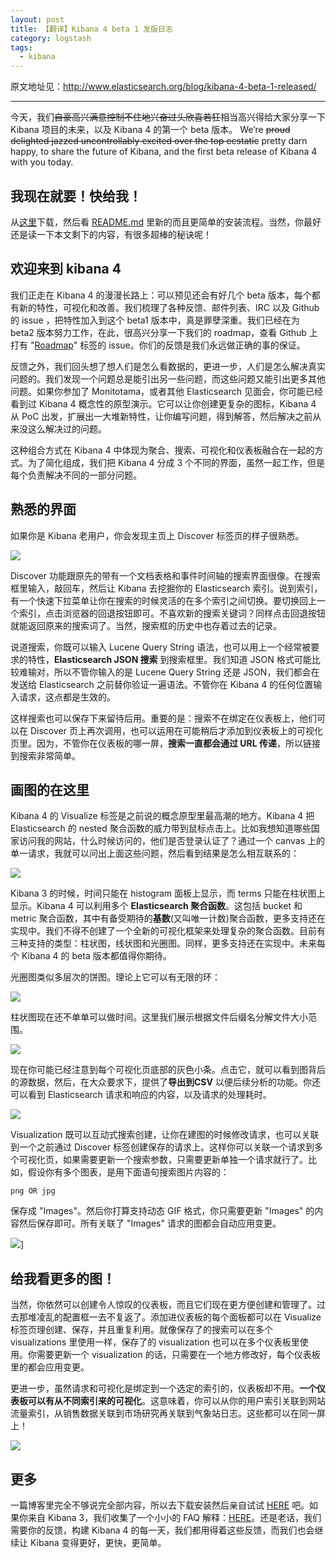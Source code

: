 ```yaml
---
layout: post
title: 【翻译】Kibana 4 beta 1 发版日志
category: logstash
tags:
  - kibana
---
```


原文地址见：<http://www.elasticsearch.org/blog/kibana-4-beta-1-released/>

---------------------

今天，我们<del>自豪高兴满意控制不住地兴奋过头欣喜若狂</del>相当高兴得给大家分享一下 Kibana 项目的未来，以及 Kibana 4 的第一个 beta 版本。
We’re <del>proud delighted jazzed uncontrollably excited over the top ecstatic</del> pretty darn happy, to share the future of Kibana, and the first beta release of Kibana 4 with you today.

## 我现在就要！快给我！

从[这里](http://www.elasticsearch.org/overview/kibana/installation/)下载，然后看 [README.md](https://github.com/elasticsearch/kibana/blob/master/README.md) 里新的而且更简单的安装流程。当然，你最好还是读一下本文剩下的内容，有很多超棒的秘诀呢！

## 欢迎来到 kibana 4

我们正走在 Kibana 4 的漫漫长路上：可以预见还会有好几个 beta 版本，每个都有新的特性，可视化和改善。我们梳理了各种反馈、邮件列表、IRC 以及 Github 的 issue ，把特性加入到这个 beta1 版本中，真是罪孽深重。我们已经在为 beta2 版本努力工作，在此，很高兴分享一下我们的 roadmap，查看 Github 上打有 "[Roadmap](https://github.com/elasticsearch/kibana/issues?q=is%3Aopen+is%3Aissue+label%3Aroadmap)" 标签的 issue。你们的反馈是我们永远做正确的事的保证。

反馈之外，我们回头想了想人们是怎么看数据的，更进一步，人们是怎么解决真实问题的。我们发现一个问题总是能引出另一些问题，而这些问题又能引出更多其他问题。如果你参加了 Monitotama，或者其他 Elasticsearch 见面会，你可能已经看到过 Kibana 4 概念性的原型演示。它可以让你创建更复杂的图标，Kibana 4 从 PoC 出发，扩展出一大堆新特性，让你编写问题，得到解答，然后解决之前从来没这么解决过的问题。

这种组合方式在 Kibana 4 中体现为聚合、搜索、可视化和仪表板融合在一起的方式。为了简化组成，我们把 Kibana 4 分成 3 个不同的界面，虽然一起工作，但是每个负责解决不同的一部分问题。

## 熟悉的界面

如果你是 Kibana 老用户，你会发现主页上 Discover 标签页的样子很熟悉。

![](http://www.elasticsearch.org/content/uploads/2014/10/Screen-Shot-2014-09-30-at-4.07.15-PM.png)

Discover 功能跟原先的带有一个文档表格和事件时间轴的搜索界面很像。在搜索框里输入，敲回车，然后让 Kibana 去挖掘你的 Elasticsearch 索引。说到索引，有一个快速下拉菜单让你在搜索的时候灵活的在多个索引之间切换。要切换回上一个索引，点击浏览器的回退按钮即可。不喜欢新的搜索关键词？同样点击回退按钮就能返回原来的搜索词了。当然，搜索框的历史中也存着过去的记录。

说道搜索，你既可以输入 Lucene Query String 语法，也可以用上一个经常被要求的特性，**Elasticsearch JSON 搜索** 到搜索框里。我们知道 JSON 格式可能比较难输对，所以不管你输入的是 Lucene Query String 还是 JSON，我们都会在发送给 Elasticsearch 之前替你验证一遍语法。不管你在 Kibana 4 的任何位置输入请求，这点都是生效的。

这样搜索也可以保存下来留待后用。重要的是：搜索不在绑定在仪表板上，他们可以在 Discover 页上再次调用，也可以运用在可能稍后才添加到仪表板上的可视化页里。因为，不管你在仪表板的哪一屏，**搜索一直都会通过 URL 传递**，所以链接到搜索非常简单。

## 画图的在这里

Kibana 4 的 Visualize 标签是之前说的概念原型里最高潮的地方。Kibana 4 把 Elasticsearch 的 nested 聚合函数的威力带到鼠标点击上。比如我想知道哪些国家访问我的网站，什么时候访问的，他们是否登录认证了？通过一个 canvas 上的单一请求，我就可以问出上面这些问题，然后看到结果是怎么相互联系的：

![](http://www.elasticsearch.org/content/uploads/2014/10/Screen-Shot-2014-10-01-at-2.28.29-PM.png)


Kibana 3 的时候，时间只能在 histogram 面板上显示，而 terms 只能在柱状图上显示。Kibana 4 可以利用多个 **Elasticsearch 聚合函数**。这包括 bucket 和 metric 聚合函数，其中有备受期待的**基数**(又叫唯一计数)聚合函数，更多支持还在实现中。我们不得不创建了一个全新的可视化框架来处理复杂的聚合函数。目前有三种支持的类型：柱状图，线状图和光圈图。同样，更多支持还在实现中。未来每个 Kibana 4 的 beta 版本都值得你期待。

光圈图类似多层次的饼图。理论上它可以有无限的环：

![](http://www.elasticsearch.org/content/uploads/2014/10/Screen-Shot-2014-10-01-at-12.49.50-PM.png)

柱状图现在还不单单可以做时间。这里我们展示根据文件后缀名分解文件大小范围。

![](http://www.elasticsearch.org/content/uploads/2014/10/Screen-Shot-2014-10-01-at-1.03.03-PM.png)

现在你可能已经注意到每个可视化页底部的灰色小条。点击它，就可以看到图背后的源数据，然后，在大众要求下，提供了**导出到CSV** 以便后续分析的功能。你还可以看到 Elasticsearch 请求和响应的内容，以及请求的处理耗时。

![](http://www.elasticsearch.org/content/uploads/2014/10/Screen-Shot-2014-10-01-at-12.31.14-PM.png)

Visualization 既可以互动式搜索创建，让你在建图的时候修改请求，也可以关联到一个之前通过 Discover 标签创建保存的请求上。这样你可以关联一个请求到多个可视化页，如果需要更新一个搜索参数，只需要更新单独一个请求就行了。比如，假设你有多个图表，是用下面语句搜索图片内容的：

```
png OR jpg
```

保存成 "Images"。然后你打算支持动态 GIF 格式，你只需要更新 "Images" 的内容然后保存即可。所有关联了 "Images" 请求的图都会自动应用变更。

![](http://www.elasticsearch.org/content/uploads/2014/10/Screen-Shot-2014-10-01-at-1.17.08-PM.png)]

## 给我看更多的图！

当然，你依然可以创建令人惊叹的仪表板，而且它们现在更方便创建和管理了。过去那堆凌乱的配置框一去不复返了。添加进仪表板的每个面板都可以在 Visualize 标签页理创建、保存，并且重复利用。就像保存了的搜索可以在多个 visualizations 里使用一样，保存了的 visualization 也可以在多个仪表板里使用。你需要更新一个 visualization 的话，只需要在一个地方修改好，每个仪表板里的都会应用变更。

更进一步，虽然请求和可视化是绑定到一个选定的索引的，仪表板却不用。**一个仪表板可以有从不同索引来的可视化**。这意味着，你可以从你的用户索引关联到网站流量索引，从销售数据关联到市场研究再关联到气象站日志。这些都可以在同一屏上！

![](http://www.elasticsearch.org/content/uploads/2014/10/Screen-Shot-2014-10-01-at-1.19.39-PM.png)

## 更多

一篇博客里完全不够说完全部内容，所以去下载安装然后亲自试试 [HERE](http://www.elasticsearch.org/overview/kibana/installation/) 吧。如果你来自 Kibana 3，我们收集了一个小小的 FAQ 解释：[HERE](https://github.com/elasticsearch/kibana/blob/master/K3_FAQ.md)。还是老话，我们需要你的反馈，构建 Kibana 4 的每一天，我们都用得着这些反馈，而我们也会继续让 Kibana 变得更好，更快，更简单。
